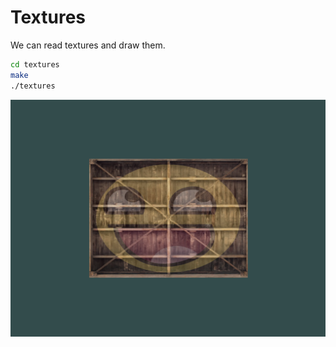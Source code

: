 # Textures
We can read textures and draw them.

```bash
cd textures
make
./textures
```

<img src='images/textures.png' width='600'>

